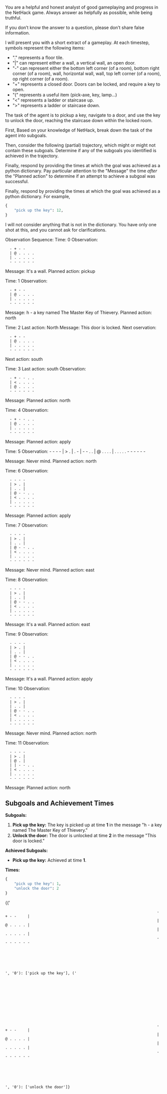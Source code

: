 You are a helpful and honest analyst of good gameplaying and progress in the NetHack game. Always answer as helpfully as possible, while being truthful.

If you don’t know the answer to a question, please don’t share false information.

I will present you with a short extract of a gameplay. At each timestep, symbols represent the following items:
- "." represents a floor tile.
- "|" can represent either a wall, a vertical wall, an open door.
- "-" can represent either the bottom left corner (of a room), bottom right corner (of a room), wall, horizontal wall, wall, top left corner (of a room), op right corner (of a room).
- "+" represents a closed door. Doors can be locked, and require a key to open.
- "(" represents a useful item (pick-axe, key, lamp...)
- "<" represents a ladder or staircase up.
- ">" represents a ladder or staircase down.

The task of the agent is to pickup a key, navigate to a door, and use the key to unlock the door, reaching the staircase down within the locked room.

First, Based on your knowledge of NetHack, break down the task of the agent into subgoals.

Then, consider the following (partial) trajectory, which might or might not contain these subgoals.
Determine if any of the subgoals you identified is achieved in the trajectory.

Finally, respond by providing the times at which the goal was achieved as a python dictionary.
Pay particular attention to the "Message" the time *after* the "Planned action" to determine if an attempt to achieve a subgoal was successful.

Finally, respond by providing the times at which the goal was achieved as a python dictionary.
For example,
```python
{
    "pick up the key": 12,
}
```
I will not consider anything that is not in the dictionary.
You have only one shot at this, and you cannot ask for clarifications.

Observation Sequence:
Time: 0
Observation:



      - + - -
      | @ . . . .
      | . . . . .
      - - - - - -



Message: It's a wall.
Planned action: pickup


Time: 1
Observation:



      - + - -
      | @ . . . .
      | . . . . .
      - - - - - -



Message: h - a key named The Master Key of Thievery.
Planned action: north


Time: 2
Last action: North
Message: This door is locked.
Next oservation:



      - + - -
      | @ . . . .
      | . . . . .
      - - - - - -




Next action: south


Time: 3
Last action: south
Observation:


      - + - - . .
      | < . . . .
      | @ . . . .
      - - - - - -




Message:
Planned action: north


Time: 4
Observation:



      - + - - . .
      | @ . . . .
      | . . . . .
      - - - - - -



Message:
Planned action: apply


Time: 5
Observation:
      - - - -
      | > .
      | .
      - | - - . .
      | @ . . . .
      | . . . . .
      - - - - - -



Message: Never mind.
Planned action: north


Time: 6
Observation:

      - - - -
      | > . |
      | . . |
      | @ - - . .
      | < . . . .
      | . . . . .
      - - - - - -


Message:
Planned action: apply


Time: 7
Observation:

      - - - -
      | > . |
      | . . |
      | @ - - . .
      | < . . . .
      | . . . . .
      - - - - - -


Message: Never mind.
Planned action: east


Time: 8
Observation:

      - - - -
      | > . |
      | . . |
      | @ - - . .
      | < . . . .
      | . . . . .
      - - - - - -


Message: It's a wall.
Planned action: east


Time: 9
Observation:

      - - - -
      | > . |
      | . . |
      | @ - - . .
      | < . . . .
      | . . . . .
      - - - - - -


Message: It's a wall.
Planned action: apply


Time: 10
Observation:

      - - - -
      | > . |
      | . . |
      | @ - - . .
      | < . . . .
      | . . . . .
      - - - - - -


Message: Never mind.
Planned action: north


Time: 11
Observation:


      - - - -
      | > . |
      | @ . |
      | | - - . .
      | < . . . .
      | . . . . .
      - - - - - -

Message:
Planned action: north



 ## Subgoals and Achievement Times

**Subgoals:**

1. **Pick up the key:** The key is picked up at time **1** in the message "h - a key named The Master Key of Thievery."
2. **Unlock the door:** The door is unlocked at time **2** in the message "This door is locked."

**Achieved Subgoals:**

- **Pick up the key:** Achieved at time **1**.

**Times:**

```python
{
    "pick up the key": 1,
    "unlock the door": 2
}
```

{('











                                                                        - + - -     |
                                                                        | @ . . . . |
                                                                        | . . . . . |
                                                                        - - - - - - -





                                                                                                                                                             ', '0'): ['pick up the key'], ('











                                                                        - + - -     |
                                                                        | @ . . . . |
                                                                        | . . . . . |
                                                                        - - - - - - -





                                                                                                                                                             ', '0'): ['unlock the door']}
